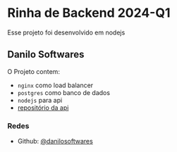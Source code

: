 # Rinha de Backend 2024-Q1

Esse projeto foi desenvolvido em nodejs

## Danilo Softwares
O Projeto contem:
- `nginx` como load balancer
- `postgres` como banco de dados
- `nodejs` para api 
- [repositório da api](https://github.com/danilosoftwares/danilosoftwares-danilosoftwares-rinha-backend-nodejs-2024-q1)


### Redes
- Github: [@danilosoftwares](https://github.com/danilosoftwares)